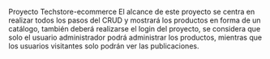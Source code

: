 Proyecto Techstore-ecommerce 
El alcance de este proyecto se centra en realizar todos los pasos del CRUD y mostrará los productos en
forma de un catálogo, también deberá realizarse el login del proyecto, se considera que solo el usuario
administrador podrá administrar los productos, mientras que los usuarios visitantes solo podrán ver las
publicaciones.